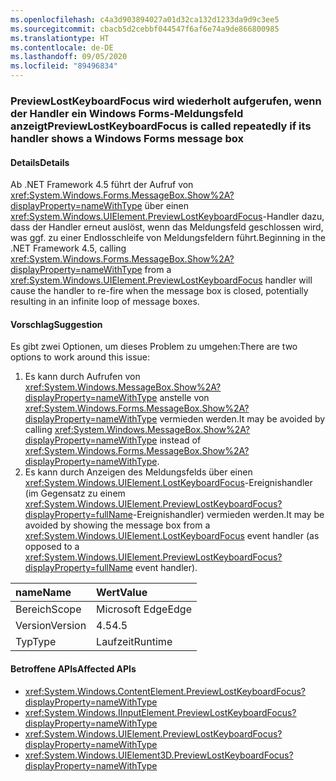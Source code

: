 ```yaml
---
ms.openlocfilehash: c4a3d903894027a01d32ca132d1233da9d9c3ee5
ms.sourcegitcommit: cbacb5d2cebbf044547f6af6e74a9de866800985
ms.translationtype: HT
ms.contentlocale: de-DE
ms.lasthandoff: 09/05/2020
ms.locfileid: "89496834"
---
```

### <a name="previewlostkeyboardfocus-is-called-repeatedly-if-its-handler-shows-a-windows-forms-message-box"></a><span data-ttu-id="daf20-101">PreviewLostKeyboardFocus wird wiederholt aufgerufen, wenn der Handler ein Windows Forms-Meldungsfeld anzeigt</span><span class="sxs-lookup"><span data-stu-id="daf20-101">PreviewLostKeyboardFocus is called repeatedly if its handler shows a Windows Forms message box</span></span>

#### <a name="details"></a><span data-ttu-id="daf20-102">Details</span><span class="sxs-lookup"><span data-stu-id="daf20-102">Details</span></span>

<span data-ttu-id="daf20-103">Ab .NET Framework 4.5 führt der Aufruf von <xref:System.Windows.Forms.MessageBox.Show%2A?displayProperty=nameWithType> über einen <xref:System.Windows.UIElement.PreviewLostKeyboardFocus>-Handler dazu, dass der Handler erneut auslöst, wenn das Meldungsfeld geschlossen wird, was ggf. zu einer Endlosschleife von Meldungsfeldern führt.</span><span class="sxs-lookup"><span data-stu-id="daf20-103">Beginning in the .NET Framework 4.5, calling <xref:System.Windows.Forms.MessageBox.Show%2A?displayProperty=nameWithType> from a <xref:System.Windows.UIElement.PreviewLostKeyboardFocus> handler will cause the handler to re-fire when the message box is closed, potentially resulting in an infinite loop of message boxes.</span></span>

#### <a name="suggestion"></a><span data-ttu-id="daf20-104">Vorschlag</span><span class="sxs-lookup"><span data-stu-id="daf20-104">Suggestion</span></span>

<span data-ttu-id="daf20-105">Es gibt zwei Optionen, um dieses Problem zu umgehen:</span><span class="sxs-lookup"><span data-stu-id="daf20-105">There are two options to work around this issue:</span></span><ol><li><span data-ttu-id="daf20-106">Es kann durch Aufrufen von <xref:System.Windows.MessageBox.Show%2A?displayProperty=nameWithType> anstelle von <xref:System.Windows.Forms.MessageBox.Show%2A?displayProperty=nameWithType> vermieden werden.</span><span class="sxs-lookup"><span data-stu-id="daf20-106">It may be avoided by calling <xref:System.Windows.MessageBox.Show%2A?displayProperty=nameWithType> instead of <xref:System.Windows.Forms.MessageBox.Show%2A?displayProperty=nameWithType>.</span></span></li><li><span data-ttu-id="daf20-107">Es kann durch Anzeigen des Meldungsfelds über einen <xref:System.Windows.UIElement.LostKeyboardFocus>-Ereignishandler (im Gegensatz zu einem <xref:System.Windows.UIElement.PreviewLostKeyboardFocus?displayProperty=fullName>-Ereignishandler) vermieden werden.</span><span class="sxs-lookup"><span data-stu-id="daf20-107">It may be avoided by showing the message box from a <xref:System.Windows.UIElement.LostKeyboardFocus> event handler (as opposed to a <xref:System.Windows.UIElement.PreviewLostKeyboardFocus?displayProperty=fullName> event handler).</span></span></li></ol>

| <span data-ttu-id="daf20-108">name</span><span class="sxs-lookup"><span data-stu-id="daf20-108">Name</span></span>    | <span data-ttu-id="daf20-109">Wert</span><span class="sxs-lookup"><span data-stu-id="daf20-109">Value</span></span>       |
|:--------|:------------|
| <span data-ttu-id="daf20-110">Bereich</span><span class="sxs-lookup"><span data-stu-id="daf20-110">Scope</span></span>   |<span data-ttu-id="daf20-111">Microsoft Edge</span><span class="sxs-lookup"><span data-stu-id="daf20-111">Edge</span></span>|
|<span data-ttu-id="daf20-112">Version</span><span class="sxs-lookup"><span data-stu-id="daf20-112">Version</span></span>|<span data-ttu-id="daf20-113">4.5</span><span class="sxs-lookup"><span data-stu-id="daf20-113">4.5</span></span>|
|<span data-ttu-id="daf20-114">Typ</span><span class="sxs-lookup"><span data-stu-id="daf20-114">Type</span></span>|<span data-ttu-id="daf20-115">Laufzeit</span><span class="sxs-lookup"><span data-stu-id="daf20-115">Runtime</span></span>|

#### <a name="affected-apis"></a><span data-ttu-id="daf20-116">Betroffene APIs</span><span class="sxs-lookup"><span data-stu-id="daf20-116">Affected APIs</span></span>

- <xref:System.Windows.ContentElement.PreviewLostKeyboardFocus?displayProperty=nameWithType>
- <xref:System.Windows.IInputElement.PreviewLostKeyboardFocus?displayProperty=nameWithType>
- <xref:System.Windows.UIElement.PreviewLostKeyboardFocus?displayProperty=nameWithType>
- <xref:System.Windows.UIElement3D.PreviewLostKeyboardFocus?displayProperty=nameWithType>

<!--

#### Affected APIs

- `E:System.Windows.ContentElement.PreviewLostKeyboardFocus`
- `E:System.Windows.IInputElement.PreviewLostKeyboardFocus`
- `E:System.Windows.UIElement.PreviewLostKeyboardFocus`
- `E:System.Windows.UIElement3D.PreviewLostKeyboardFocus`

-->
